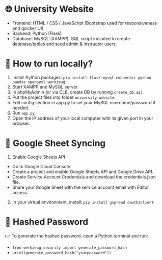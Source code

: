 # 🌐 University Website
* Frontend: HTML / CSS / JavaScript (Bootstrap used for responsiveness and quicker UI)
* Backend: Python (Flask)
* Database: MySQL (XAMPP). SQL script included to create database/tables and seed admin & instructor users.

# 🚀 How to run locally?
1. Install Python packages: `pip install flask mysql-connector-python pandas openpyxl werkzeug`
3. Start XAMPP and MySQL server.
4. In phpMyAdmin (or via CLI), create DB by running `create_db.sql`.
5. Put the project files into folder `university-website`.
6. Edit config section in app.py to set your MySQL username/password if needed.
7. Run `app.py`.
8. Open the IP address of your local computer with its given port in your browser.

# 🧾 Google Sheet Syncing
1. Enable Google Sheets API
* Go to Google Cloud Console.
* Create a project and enable Google Sheets API and Google Drive API.
* Create Service Account Credentials and download the credentials.json file.
* Share your Google Sheet with the service account email with Editor access.
2. In your virtual environment, install: `pip install gspread oauth2client`

# 🔐 Hashed Password
👉 To generate the hashed password, open a Python terminal and run:
* `from werkzeug.security import generate_password_hash`
* `print(generate_password_hash("yourpassword"))`


